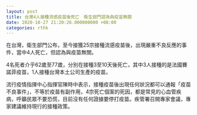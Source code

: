 ```yaml
---
layout: post
title: 台灣4人接種流感疫苗後死亡　衛生部門認為與疫苗無關
date: 2020-10-27 21:20:26.000000000 +08:00
categories: rthk
---
```


在台灣，衛生部門公布，至今接獲25宗接種流感疫苗後，出現嚴重不良反應的事件，當中4人死亡，但認為與疫苗無關。

4名死者介乎62歲至77歲，分別在接種3至10天後死亡，其中3人接種的是法國賽諾菲疫苗，1人接種台灣本土公司生產的疫苗。

流行疫情指揮中心指揮官陳時中表示，接種疫苗後出現任何狀況都可以通報「疫苗不良事件」，不等於疫苗有副作用，4宗死亡個案的死因，都是常見的心血管疾病，呼籲民眾不要恐慌，目前沒有任何證據要停打疫苗。疾管署召開專家會議，專家建議維持現行的接種政策。
